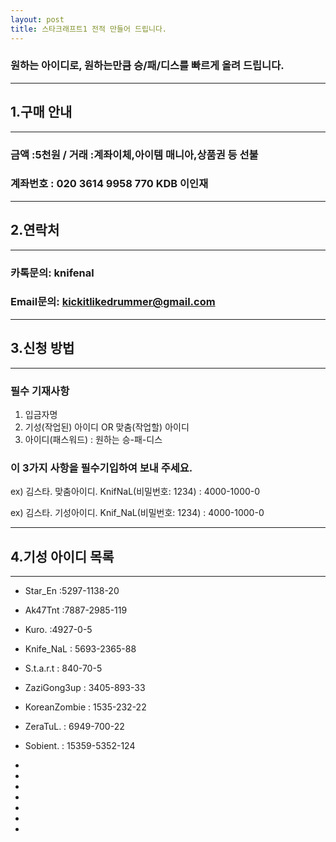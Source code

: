```yaml
---
layout: post
title: 스타크래프트1 전적 만들어 드립니다.
---
```




###  원하는 아이디로, 원하는만큼 승/패/디스를 빠르게 올려 드립니다. 

***

## 1.구매 안내

***

### 금액 :5천원 / 거래 :계좌이체,아이템 매니아,상품권 등 선불 

### 계좌번호 : 020 3614 9958 770 KDB 이인재 
  
  
  
***


## 2.연락처

***

### 카톡문의: knifenal

### Email문의: [kickitlikedrummer@gmail.com](mailto:kickitlikedrummer@gmail.com)
  
  
  
  
    
***
## 3.신청 방법 
***
### 필수 기재사항

1. 입금자명
2. 기성(작업된) 아이디 OR 맞춤(작업할) 아이디
3. 아이디(패스워드) : 원하는 승-패-디스

### 이 3가지 사항을 필수기입하여 보내 주세요.

ex) 김스타. 맞춤아이디. KnifNaL(비밀번호: 1234) : 4000-1000-0 

ex) 김스타. 기성아이디. Knif_NaL(비밀번호: 1234) : 4000-1000-0 
  
  
  
***
## 4.기성 아이디 목록
***

* Star_En :5297-1138-20

* Ak47Tnt :7887-2985-119 

* Kuro. :4927-0-5

* Knife_NaL : 5693-2365-88

* S.t.a.r.t : 840-70-5  

* ZaziGong3up : 3405-893-33

* KoreanZombie : 1535-232-22

* ZeraTuL. : 6949-700-22

* Sobient. : 15359-5352-124

* 

* 

* 

* 

* 

* 

* 
